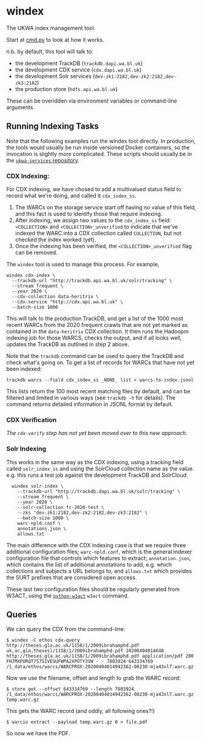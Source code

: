 windex
=======

The UKWA index management tool.

Start at [cmd.py](./cmd.py) to look at how it works.

n.b. by default, this tool will talk to:

- the development TrackDB (`trackdb.dapi.wa.bl.uk`)
- the development CDX service (`cdx.dapi.wa.bl.uk`) 
- the development Solr services (`dev-zk1:2182,dev-zk2:2182,dev-zk3:2182`)
- the production store (`hdfs.api.wa.bl.uk`)

These can be overidden via environment variables or command-line arguments.


## Running Indexing Tasks

Note that the following examples run the windex tool directly.  In production, the tools would usually be run inside versioned Docker containers, so the invocation is slightly more complicated. These scripts should usually be in the [`ukwa-services` repository](https://github.com/ukwa/ukwa-services).


### CDX Indexing:

For CDX indexing, we have chosed to add a multivalued status field to record what we're doing, and called it `cdx_index_ss`. 

1. The WARCs on the storage service start off having no value of this field, and this fact is used to identify those that require indexing. 
2. After indexing, we assign two values to the `cdx_index_ss` field: `<COLLECTION>` and `<COLLECTION>_unverified` to indicate that we've indexed the WARC into a CDX collection called `COLLECTION`, but not checked the index worked (yet). 
3. Once the indexing has been verified, the `<COLLECTION>_unverified` flag can be removed.


The `windex` tool is used to manage this process. For example,

```
windex cdx-index \
  --trackdb-url "http://trackdb.api.wa.bl.uk/solr/tracking" \
  --stream frequent \
  --year 2020 \
  --cdx-collection data-heritrix \
  --cdx-service "http://cdx.api.wa.bl.uk" \
  --batch-size 1000
```

This will talk to the production TrackDB, and get a list of the 1000 most recent WARCs from the 2020 frequent crawls that are not yet marked as contained in the `data-heritrix` CDX collection.  It then runs the Hadoopm indexing job for those WARCS, checks the output, and if all looks well, updates the TrackDB as outlined in step 2 above.

Note that the `trackdb` command can be used to query the TrackDB and check what's going on. To get a list of records for WARCs that have not yet been indexed:

    trackdb warcs --field cdx_index_ss _NONE_ list > warcs-to-index.jsonl

This lists return the 100 most recent matching files by default, and can be filtered and limited in various ways (see `trackdb -h` for details). The command returns detailed information in JSONL format by default.


### CDX Verification

_The `cdx-verify` step has not yet been moved over to this new approach._

### Solr Indexing

This works in the same way as the CDX indexing, using a tracking field called `solr_index_ss` and using the SolrCloud collection name as the value. e.g. this runs a test job against the development TrackDB and SolrCloud:

```
  windex solr-index \
    --trackdb-url "http://trackdb.dapi.wa.bl.uk/solr/tracking" \
    --stream frequent \
    --year 2020 \
    --solr-collection fc-2020-test \
    --zks "dev-zk1:2182,dev-zk2:2182,dev-zk3:2182" \
    --batch-size 1000 \
    warc-npld.conf \
    annotations.json \
    allows.txt
```

The main difference with the CDX indexing case is that we require three additional configuration files; `warc-npld.conf`, which is the general indexer configuration file that controls which features to extract; `annotation.json`, which contains the list of additional annotations to add, e.g. which collections and subjects a URL belongs to; and `allows.txt` which provides the SURT prefixes that are considered open access.

These last two configuration files should be regularly generated from W3ACT, using the [`python-w3act`](https://github.com/ukwa/python-w3act) `w3act` command.

## Queries

We can query the CDX from the command-line:

```
$ windex -C ethos cdx-query http://theses.gla.ac.uk/1158/1/2009ibrahamphd.pdf
uk,ac,gla,theses)/1158/1/2009ibrahamphd.pdf 20200404014648 http://theses.gla.ac.uk/1158/1/2009ibrahamphd.pdf application/pdf 200 FH7MXPURQT7S75IVEUUFWPA2XPOTY3VW - - 7803924 643334769 /1_data/ethos/warcs/WARCPROX-20200404014942362-00230-mja43xl7.warc.gz
```

Now we use the filename, offset and length to grab the WARC record:

```
$ store get --offset 643334769 --length 7803924 /1_data/ethos/warcs/WARCPROX-20200404014942362-00230-mja43xl7.warc.gz temp.warc.gz
```

This gets the WARC record (and oddly, all following ones?!)

```
$ warcio extract --payload temp.warc.gz 0 > file.pdf
```

So now we have the PDF.
